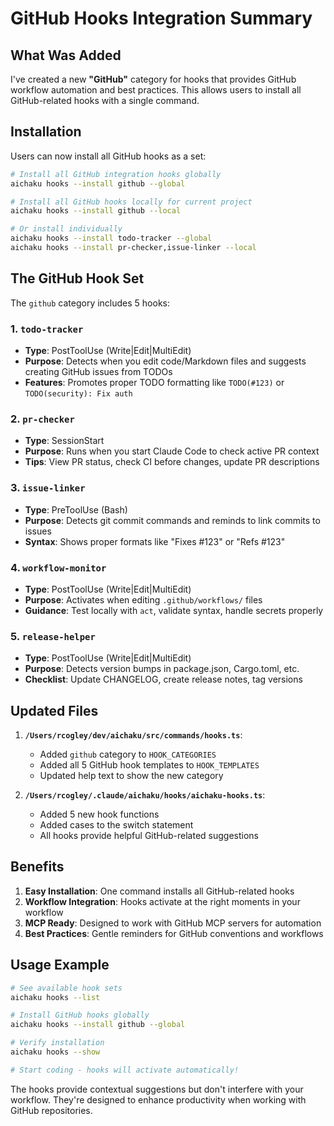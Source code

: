 # GitHub Hooks Integration Summary

## What Was Added

I've created a new **"GitHub"** category for hooks that provides GitHub workflow
automation and best practices. This allows users to install all GitHub-related
hooks with a single command.

## Installation

Users can now install all GitHub hooks as a set:

```bash
# Install all GitHub integration hooks globally
aichaku hooks --install github --global

# Install all GitHub hooks locally for current project
aichaku hooks --install github --local

# Or install individually
aichaku hooks --install todo-tracker --global
aichaku hooks --install pr-checker,issue-linker --local
```

## The GitHub Hook Set

The `github` category includes 5 hooks:

### 1. `todo-tracker`

- **Type**: PostToolUse (Write|Edit|MultiEdit)
- **Purpose**: Detects when you edit code/Markdown files and suggests creating
  GitHub issues from TODOs
- **Features**: Promotes proper TODO formatting like `TODO(#123)` or
  `TODO(security): Fix auth`

### 2. `pr-checker`

- **Type**: SessionStart
- **Purpose**: Runs when you start Claude Code to check active PR context
- **Tips**: View PR status, check CI before changes, update PR descriptions

### 3. `issue-linker`

- **Type**: PreToolUse (Bash)
- **Purpose**: Detects git commit commands and reminds to link commits to issues
- **Syntax**: Shows proper formats like "Fixes #123" or "Refs #123"

### 4. `workflow-monitor`

- **Type**: PostToolUse (Write|Edit|MultiEdit)
- **Purpose**: Activates when editing `.github/workflows/` files
- **Guidance**: Test locally with `act`, validate syntax, handle secrets
  properly

### 5. `release-helper`

- **Type**: PostToolUse (Write|Edit|MultiEdit)
- **Purpose**: Detects version bumps in package.json, Cargo.toml, etc.
- **Checklist**: Update CHANGELOG, create release notes, tag versions

## Updated Files

1. **`/Users/rcogley/dev/aichaku/src/commands/hooks.ts`**:
   - Added `github` category to `HOOK_CATEGORIES`
   - Added all 5 GitHub hook templates to `HOOK_TEMPLATES`
   - Updated help text to show the new category

2. **`/Users/rcogley/.claude/aichaku/hooks/aichaku-hooks.ts`**:
   - Added 5 new hook functions
   - Added cases to the switch statement
   - All hooks provide helpful GitHub-related suggestions

## Benefits

1. **Easy Installation**: One command installs all GitHub-related hooks
2. **Workflow Integration**: Hooks activate at the right moments in your
   workflow
3. **MCP Ready**: Designed to work with GitHub MCP servers for automation
4. **Best Practices**: Gentle reminders for GitHub conventions and workflows

## Usage Example

```bash
# See available hook sets
aichaku hooks --list

# Install GitHub hooks globally
aichaku hooks --install github --global

# Verify installation
aichaku hooks --show

# Start coding - hooks will activate automatically!
```

The hooks provide contextual suggestions but don't interfere with your workflow.
They're designed to enhance productivity when working with GitHub repositories.
